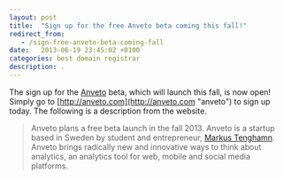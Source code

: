 ```yaml
---
layout: post
title:  "Sign up for the free Anveto beta coming this fall!"
redirect_from:
   - /sign-free-anveto-beta-coming-fall
date:   2013-06-19 23:45:02 +0100
categories: best domain registrar
description: .
---
```


The sign up for the [Anveto](http://anveto.com "Anveto") beta, which will launch this fall, is now open! Simply go to [http://anveto.com](http://anveto.com "anveto") to sign up today. The following is a description from the website.

> Anveto plans a free beta launch in the fall 2013. Anveto is a startup based in Sweden by student and entrepreneur, [Markus Tenghamn](http://www.linkedin.com/in/markustenghamn). Anveto brings radically new and innovative ways to think about analytics, an analytics tool for web, mobile and social media platforms.